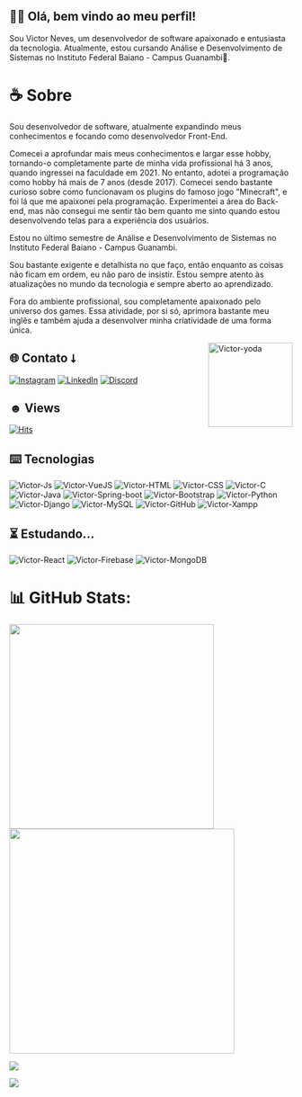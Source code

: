 ## 👋🏼 Olá, bem vindo ao meu perfil!

Sou Victor Neves, um desenvolvedor de software apaixonado e entusiasta da tecnologia. Atualmente, estou cursando Análise e Desenvolvimento de Sistemas no Instituto Federal Baiano - Campus Guanambi🎈.

# ☕ Sobre

Sou desenvolvedor de software, atualmente expandindo meus conhecimentos e focando como desenvolvedor Front-End.

Comecei a aprofundar mais meus conhecimentos e largar esse hobby, tornando-o completamente parte de minha vida profissional há 3 anos, quando ingressei na faculdade em 2021. No entanto, adotei a programação como hobby há mais de 7 anos (desde 2017). Comecei sendo bastante curioso sobre como funcionavam os plugins do famoso jogo "Minecraft", e foi lá que me apaixonei pela programação. Experimentei a área do Back-end, mas não consegui me sentir tão bem quanto me sinto quando estou desenvolvendo telas para a experiência dos usuários.

Estou no último semestre de Análise e Desenvolvimento de Sistemas no Instituto Federal Baiano - Campus Guanambi.

Sou bastante exigente e detalhista no que faço, então enquanto as coisas não ficam em ordem, eu não paro de insistir. Estou sempre atento às atualizações no mundo da tecnologia e sempre aberto ao aprendizado.

Fora do ambiente profissional, sou completamente apaixonado pelo universo dos games. Essa atividade, por si só, aprimora bastante meu inglês e também ajuda a desenvolver minha criatividade de uma forma única.

<img align="right" alt="Victor-yoda" width="150" src="https://cdn.discordapp.com/attachments/753422301982097468/1153858078530342982/cat-crazy-cat.gif">

## 🌐 Contato ⭣

[![Instagram](https://img.shields.io/badge/Instagram-%23E4405F.svg?logo=Instagram&logoColor=white)](https://instagram.com/nevesfg)
[![LinkedIn](https://img.shields.io/badge/LinkedIn-%230077B5.svg?logo=linkedin&logoColor=white)](https://linkedin.com/in/laura-grassi)
[![Discord](https://img.shields.io/badge/Discord-5865f2?logo=Discord&logoColor=white)](https://discord.gg/JZ2Yujx3Xj)


## ☻ Views

[![Hits](https://hits.sh/github.com/nevesfg.svg?style=for-the-badge&label=Profile%20Views&color=002dff&labelColor=000000&logo=github)](https://hits.sh/github.com/nevesfg/)

    
## ⌨️ Tecnologias

![Victor-Js](https://img.shields.io/badge/JavaScript-323330?style=for-the-badge&logo=javascript&logoColor=F7DF1E)
![Victor-VueJS](https://img.shields.io/badge/vuejs-%2335495e.svg?style=for-the-badge&logo=vuedotjs&logoColor=%234FC08D)
![Victor-HTML](https://img.shields.io/badge/HTML5-E34F26?style=for-the-badge&logo=html5&logoColor=white)
![Victor-CSS](https://img.shields.io/badge/CSS3-1572B6?style=for-the-badge&logo=css3&logoColor=white)
![Victor-C](https://img.shields.io/badge/C-00599C?style=for-the-badge&logo=c&logoColor=white)
![Victor-Java](https://img.shields.io/badge/java-%23ED8B00.svg?style=for-the-badge&logo=openjdk&logoColor=white)
![Victor-Spring-boot](https://img.shields.io/badge/Spring_Boot-F2F4F9?style=for-the-badge&logo=spring-boot)
![Victor-Bootstrap](https://img.shields.io/badge/Bootstrap-563D7C?style=for-the-badge&logo=bootstrap&logoColor=white)
![Victor-Python](https://img.shields.io/badge/Python-FFD43B?style=for-the-badge&logo=python&logoColor=blue)
![Victor-Django](https://img.shields.io/badge/Django-092E20?style=for-the-badge&logo=django&logoColor=green)
![Victor-MySQL](https://img.shields.io/badge/MySQL-005C84?style=for-the-badge&logo=mysql&logoColor=white)
![Victor-GitHub](https://img.shields.io/badge/GitHub-100000?style=for-the-badge&logo=github&logoColor=white)
![Victor-Xampp](https://img.shields.io/badge/Xampp-F37623?style=for-the-badge&logo=xampp&logoColor=white)
  
## ⏳ Estudando...

![Victor-React](https://img.shields.io/badge/React-20232A?style=for-the-badge&logo=react&logoColor=61DAFB)
![Victor-Firebase](https://img.shields.io/badge/firebase-ffca28?style=for-the-badge&logo=firebase&logoColor=black)
![Victor-MongoDB](https://img.shields.io/badge/MongoDB-4EA94B?style=for-the-badge&logo=mongodb&logoColor=white)


# 📊 GitHub Stats:
<img src="https://github-readme-stats-wheat-two-53.vercel.app/api?username=nevesfg&theme=neon&hide_border=false&include_all_commits=false&count_private=false"  width="364px" />
<img src="https://github-readme-streak-stats.herokuapp.com/?user=nevesfg&theme=neon&hide_border=false"  width="400px" />

![](https://github-readme-stats-wheat-two-53.vercel.app/api/top-langs/?username=nevesfg&theme=neon&hide_border=false&include_all_commits=false&count_private=false&layout=compact)
  
[![](https://visitcount.itsvg.in/api?id=nevesfg&icon=6&color=4)](https://visitcount.itsvg.in)
